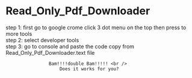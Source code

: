 # Read_Only_Pdf_Downloader
step 1:
		first go to google crome click 3 dot menu on the top then press to more tools<br />
step 2:
		select developer tools <br />
step 3:
		go to console and paste the code copy from Read_Only_Pdf_Downloader.text file <br />

					Bam!!!!double Bam!!!!! <br />
						Does it works for you?
